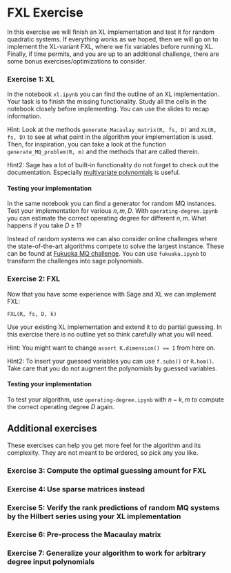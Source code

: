 # FXL Exercise

In this exercise we will finish an XL implementation and test it for random quadratic systems.
If everything works as we hoped, then we will go on to implement the XL-variant FXL, where we fix variables before running XL.
Finally, if time permits, and you are up to an additional challenge, there are some bonus exercises/optimizations to consider.

### Exercise 1: XL
In the notebook `xl.ipynb` you can find the outline of an XL implementation.
Your task is to finish the missing functionality.
Study all the cells in the notebook closely before implementing.
You can use the slides to recap information.

Hint: Look at the methods `generate_Macaulay_matrix(R, fs, D)` and `XL(R, fs, D)` to see at what point in the algorithm your implementation is used.
Then, for inspiration, you can take a look at the function `generate_MQ_problem(R, m)` and the methods that are called therein.

Hint2: Sage has a lot of built-in functionality do not forget to check out the documentation. Especially [multivariate polynomials](https://doc.sagemath.org/html/en/reference/polynomial_rings/sage/rings/polynomial/multi_polynomial.html) is useful.

#### Testing your implementation
In the same notebook you can find a generator for random MQ instances. 
Test your implementation for various $n, m, D$.
With `operating-degree.ipynb` you can estimate the correct operating degree for different $n, m$.
What happens if you take $D \pm 1$?

Instead of random systems we can also consider online challenges where the state-of-the-art algorithms compete to solve the largest instance.
These can be found at [Fukuoka MQ challenge](https://www.mqchallenge.org/).
You can use `fukuoka.ipynb` to transform the challenges into sage polynomials.

### Exercise 2: FXL
Now that you have some experience with Sage and XL we can implement FXL:
```
FXL(R, fs, D, k)
```
Use your existing XL implementation and extend it to do partial guessing.
In this exercise there is no outline yet so think carefully what you will need.

Hint: You might want to change `assert K.dimension() == 1` from here on.

Hint2: To insert your guessed variables you can use `f.subs()` or `R.hom()`. Take care that you do not augment the polynomials by guessed variables.

#### Testing your implementation
To test your algorithm, use `operating-degree.ipynb` with $n-k, m$ to compute the correct operating degree $D$ again.

## Additional exercises

These exercises can help you get more feel for the algorithm and its complexity.
They are not meant to be ordered, so pick any you like.

### Exercise 3: Compute the optimal guessing amount for FXL

### Exercise 4: Use sparse matrices instead

### Exercise 5: Verify the rank predictions of random MQ systems by the Hilbert series using your XL implementation

### Exercise 6: Pre-process the Macaulay matrix

### Exercise 7: Generalize your algorithm to work for arbitrary degree input polynomials